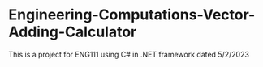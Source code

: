 # Engineering-Computations-Vector-Adding-Calculator

This is a project for ENG111 using C# in .NET framework
dated 5/2/2023